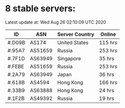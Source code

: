 # 8 stable servers:

Latest update at: Wed Aug 26 02:10:09 UTC 2020

| ID | ASN | Server Country | Online |
| -- | --- | -------------- | ------ |
| #.D09B | AS174 | United States | 115 hrs |
| #.95A7 | AS51659 | Russia | 253 hrs |
| #.7F1D | AS63949 | Singapore | 35 hrs |
| #.FEBE | AS51659 | Russia | 253 hrs |
| #.2A79 | AS63949 | Japan | 36 hrs |
| #.618B | AS4594 | Hong Kong | 166 hrs |
| #.33B9 | AS63888 | Hong Kong | 24 hrs |
| #.1F2B | AS49392 | Russia | 19 hrs |

